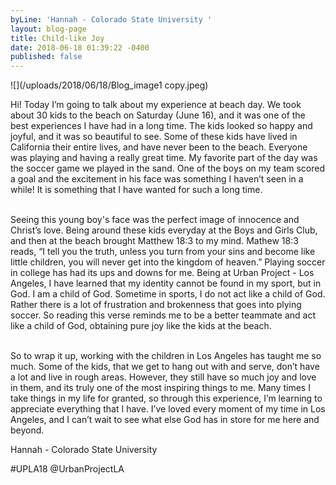 ```yaml
---
byLine: 'Hannah - Colorado State University '
layout: blog-page
title: Child-like Joy
date: 2018-06-18 01:39:22 -0400
published: false
---
```

![](/uploads/2018/06/18/Blog_image1 copy.jpeg)

Hi! Today I’m going to talk about my experience at beach day. We took about 30 kids to the beach on Saturday (June 16), and it was one of the best experiences I have had in a long time. The kids looked so happy and joyful, and it was so beautiful to see. Some of these kids have lived in California their entire lives, and have never been to the beach. Everyone was playing and having a really great time. My favorite part of the day was the soccer game we played in the sand. One of the boys on my team scored a goal and the excitement in his face was something I haven’t seen in a while! It is something that I have wanted for such a long time.

   
Seeing this young boy's face was the perfect image of innocence and Christ’s love. Being around these kids everyday at the Boys and Girls Club, and then at the beach brought Matthew 18:3 to my mind.  Mathew 18:3 reads, “I tell you the truth, unless you turn from your sins and become like little children, you will never get into the kingdom of heaven.” Playing soccer in college has had its ups and downs for me. Being at Urban Project - Los Angeles, I have learned that my identity cannot be found in my sport, but in God. I am a child of God. Sometime in sports, I do not act like a child of God. Rather there is a lot of frustration and brokenness that goes into plying soccer. So reading this verse reminds me to be a better teammate and act like a child of God, obtaining pure joy like the kids at the beach.

   
So to wrap it up, working with the children in Los Angeles has taught me so much. Some of the kids, that we get to hang out with and serve, don’t have a lot and live in rough areas.  However, they still have so much joy and love in them, and its truly one of the most inspiring things to me.  Many times I take things in my life for granted, so through this experience, I’m learning to appreciate everything that I have. I’ve loved every moment of my time in Los Angeles, and I can’t wait to see what else God has in store for me here and beyond.

Hannah - Colorado State University

\#UPLA18 @UrbanProjectLA